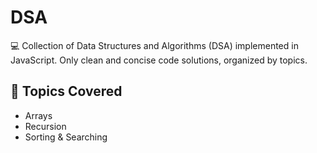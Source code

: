 # DSA
💻 Collection of Data Structures and Algorithms (DSA) implemented in JavaScript. Only clean and concise code solutions, organized by topics.

## 📂 Topics Covered
- Arrays
- Recursion
- Sorting & Searching
